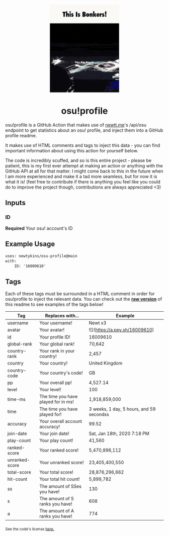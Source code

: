 <div align="center">
    <img src="readme.gif">
    <h1>osu!profile</h1>
</div>

osu!profile is a GitHub Action that makes use of [newtt.me](https://newtt.me/)'s /api/osu endpoint to get statistics about an osu! profile, and inject them into a GitHub profile readme.

It makes use of HTML comments and tags to inject this data - you can find important information about using this action for yourself below.

The code is incredibly scuffed, and so is this entire project - please be patient, this is my first ever attempt at making an action or anything with the GitHub API at all for that matter. I might come back to this in the future when I am more experienced and make it a tad more seamless, but for now it is what it is! (feel free to contribute if there is anything you feel like you could do to improve the project though, contributions are always appreciated <3)

## Inputs

### ID

**Required** Your osu! account's ID

## Example Usage

```
uses: newtykins/osu-profile@main
with:
	ID: '16009610'
```

## Tags

Each of these tags must be surrounded in a HTML comment in order for osu!profile to inject the relevant data. You can check out the [**raw version**](https://raw.githubusercontent.com/newtykins/osu-profile/main/readme.md) of this readme to see examples of the tags below!

| Tag            | Replaces with...                    | Example                                                                     |
| -------------- | ----------------------------------- | --------------------------------------------------------------------------- |
| username       | Your username!                      | <!--osu-username-->Newt x3<!--osu-username-->                               |
| avatar         | Your avatar!                        | ![](<!--osu-avatar-->https://a.ppy.sh/16009610<!--osu-avatar-->)                                     |
| id             | Your profile ID!                    | <!--osu-id-->16009610<!--osu-id-->                                          |
| global-rank    | Your global rank!                   | <!--osu-global-rank-->70,642<!--osu-global-rank-->                         |
| country-rank   | Your rank in your country!          | <!--osu-country-rank-->2,457<!--osu-country-rank-->                        |
| country        | Your country!                       | <!--osu-country-->United Kingdom<!--osu-country-->                          |
| country-code   | Your country's code!                | <!--osu-country-code-->GB<!--osu-country-code-->                            |
| pp             | Your overall pp!                    | <!--osu-pp-->4,527.14<!--osu-pp-->                                              |
| level          | Your level!                         | <!--osu-level-->100<!--osu-level-->                                         |
| time-ms        | The time you have played for in ms! | <!--osu-time-ms-->1,918,859,000<!--osu-time-ms-->                                        |
| time           | The time you have played for!       | <!--osu-time-->3 weeks, 1 day, 5 hours, and 59 secondss<!--osu-time--> |
| accuracy       | Your overall account accuracy!      | <!--osu-accuracy-->99.52<!--osu-accuracy-->                                 |
| join-date      | Your join date!                     | <!--osu-join-date-->Sat, Jan 18th, 2020 7:18 PM<!--osu-join-date-->         |
| play-count     | Your play count!                    | <!--osu-play-count-->41,560<!--osu-play-count-->                            |
| ranked-score   | Your ranked score!                  | <!--osu-ranked-score-->5,470,896,112<!--osu-ranked-score-->                 |
| unranked-score | Your unranked score!                | <!--osu-unranked-score-->23,405,400,550<!--osu-unranked-score-->                          |
| total-score    | Your total score!                   | <!--osu-total-score-->28,876,296,662<!--osu-total-score-->                  |
| hit-count      | Your total hit count!               | <!--osu-hit-count-->5,899,782<!--osu-hit-count-->                                    |
| ss             | The amount of SSes you have!        | <!--osu-ss-->130<!--osu-ss-->                                               |
| s              | The amount of S ranks you have!     | <!--osu-s-->608<!--osu-s-->                                                 |
| a              | The amount of A ranks you have!     | <!--osu-a-->774<!--osu-a-->                                                 |

<sub>See the code's license <a href="license.md">here.</sub>
